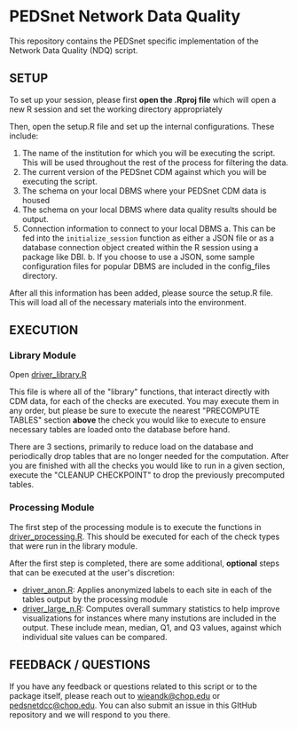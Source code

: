 # PEDSnet Network Data Quality

This repository contains the PEDSnet specific implementation of the Network Data Quality (NDQ) script.

## SETUP

To set up your session, please first **open the .Rproj file** which will open a new R session and set the working directory appropriately

Then, open the setup.R file and set up the internal configurations. These include:
1. The name of the institution for which you will be executing the script. This will be used throughout the rest of the process for filtering the data.
2. The current version of the PEDSnet CDM against which you will be executing the script.
3. The schema on your local DBMS where your PEDSnet CDM data is housed
4. The schema on your local DBMS where data quality results should be output.
5. Connection information to connect to your local DBMS
       a. This can be fed into the `initialize_session` function as either a JSON file or as a database connection object created within the R session using a package like DBI.
       b. If you choose to use a JSON, some sample configuration files for popular DBMS are included in the config_files directory.

After all this information has been added, please source the setup.R file. This will load all of the necessary materials into the environment.

## EXECUTION
### Library Module 
Open [driver_library.R](https://github.com/PEDSnet/pedsnet_ndq/code/driver_library.R)

This file is where all of the "library" functions, that interact directly with CDM data, for each of the checks are executed. You may execute them in any order, but please be sure to execute the nearest "PRECOMPUTE TABLES" section **above** the check you would like to execute to ensure necessary tables are loaded onto the database before hand.

There are 3 sections, primarily to reduce load on the database and periodically drop tables that are no longer needed for the computation. After you are finished with all the checks you would like to run in a given section, execute the "CLEANUP CHECKPOINT" to drop the previously precomputed tables.

### Processing Module
The first step of the processing module is to execute the functions in [driver_processing.R](https://github.com/PEDSnet/pedsnet_ndq/code/driver_processing.R). This should be executed for each of the check types that were run in the library module.

After the first step is completed, there are some additional, **optional** steps that can be executed at the user's discretion:

- [driver_anon.R](https://github.com/PEDSnet/pedsnet_ndq/code/driver_anon.R): Applies anonymized labels to each site in each of the tables output by the processing module
- [driver_large_n.R](https://github.com/PEDSnet/pedsnet_ndq/code/driver_large_n.R): Computes overall summary statistics to help improve visualizations for instances where many instutions are included in the output. These include mean, median, Q1, and Q3 values, against which individual site values can be compared.

## FEEDBACK / QUESTIONS

If you have any feedback or questions related to this script or to the package itself, please reach out to wieandk@chop.edu or pedsnetdcc@chop.edu. You can also submit an issue in this GItHub repository and we will respond to you there.
